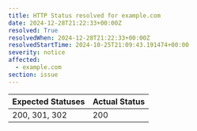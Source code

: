 ```yaml
---
title: HTTP Status resolved for example.com
date: 2024-12-28T21:22:33+00:00Z
resolved: True
resolvedWhen: 2024-12-28T21:22:33+00:00Z
resolvedStartTime: 2024-10-25T21:09:43.191474+00:00
severity: notice
affected:
  - example.com
section: issue
---
```


| Expected Statuses | Actual Status  |
|-------------------|----------------|
| 200, 301, 302 | 200 |
